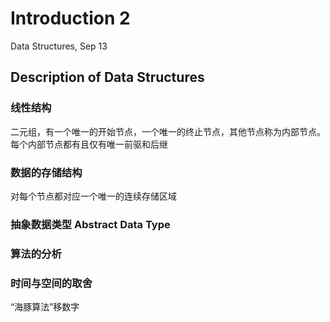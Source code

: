 # Introduction 2
Data Structures, Sep 13

## Description of Data Structures
### 线性结构
二元组，有一个唯一的开始节点，一个唯一的终止节点，其他节点称为内部节点。每个内部节点都有且仅有唯一前驱和后继

### 数据的存储结构
对每个节点都对应一个唯一的连续存储区域

### 抽象数据类型 Abstract Data Type

### 算法的分析

### 时间与空间的取舍
“海豚算法”移数字